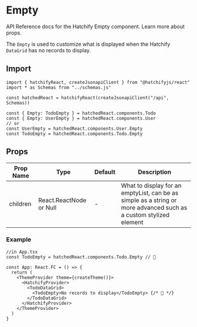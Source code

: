 # Empty

API Reference docs for the Hatchify Empty component. Learn more about props.

The `Empty` is used to customize what is displayed when the Hatchify `DataGrid` has no records to display.

## Import

```tsx
import { hatchifyReact, createJsonapiClient } from "@hatchifyjs/react"
import * as Schemas from "../schemas.js"

const hatchedReact = hatchifyReact(createJsonapiClient("/api", Schemas))

const { Empty: TodoEmpty } = hatchedReact.components.Todo
const { Empty: UserEmpty } = hatchedReact.components.User
// or
const UserEmpty = hatchedReact.components.User.Empty
const TodoEmpty = hatchedReact.components.Todo.Empty
```

## Props

| Prop Name | Type                    | Default | Description                                                                                                       |
| --------- | ----------------------- | ------- | ----------------------------------------------------------------------------------------------------------------- |
| children  | React.ReactNode or Null | -       | What to display for an emptyList, can be as simple as a string or more advanced such as a custom stylized element |

### Example

```tsx
//in App.tsx
const TodoEmpty = hatchedReact.components.Todo.Empty // 👀

const App: React.FC = () => {
  return (
    <ThemeProvider theme={createTheme()}>
      <HatchifyProvider>
        <TodoDataGrid>
          <TodoEmpty>No records to display</TodoEmpty> {/* 👀 */}
        </TodoDataGrid>
      </HatchifyProvider>
    </ThemeProvider>
  )
}
```
